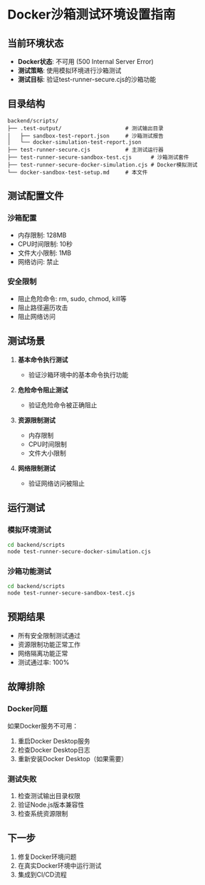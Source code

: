 # Docker沙箱测试环境设置指南

## 当前环境状态

- **Docker状态**: 不可用 (500 Internal Server Error)
- **测试策略**: 使用模拟环境进行沙箱测试
- **测试目标**: 验证test-runner-secure.cjs的沙箱功能

## 目录结构

```
backend/scripts/
├── .test-output/                    # 测试输出目录
│   ├── sandbox-test-report.json     # 沙箱测试报告
│   └── docker-simulation-test-report.json
├── test-runner-secure.cjs           # 主测试运行器
├── test-runner-secure-sandbox-test.cjs      # 沙箱测试套件
├── test-runner-secure-docker-simulation.cjs # Docker模拟测试
└── docker-sandbox-test-setup.md     # 本文件
```

## 测试配置文件

### 沙箱配置
- 内存限制: 128MB
- CPU时间限制: 10秒
- 文件大小限制: 1MB
- 网络访问: 禁止

### 安全限制
- 阻止危险命令: rm, sudo, chmod, kill等
- 阻止路径遍历攻击
- 阻止网络访问

## 测试场景

1. **基本命令执行测试**
   - 验证沙箱环境中的基本命令执行功能

2. **危险命令阻止测试**
   - 验证危险命令被正确阻止

3. **资源限制测试**
   - 内存限制
   - CPU时间限制
   - 文件大小限制

4. **网络限制测试**
   - 验证网络访问被阻止

## 运行测试

### 模拟环境测试
```bash
cd backend/scripts
node test-runner-secure-docker-simulation.cjs
```

### 沙箱功能测试
```bash
cd backend/scripts
node test-runner-secure-sandbox-test.cjs
```

## 预期结果

- 所有安全限制测试通过
- 资源限制功能正常工作
- 网络隔离功能正常
- 测试通过率: 100%

## 故障排除

### Docker问题
如果Docker服务不可用：
1. 重启Docker Desktop服务
2. 检查Docker Desktop日志
3. 重新安装Docker Desktop（如果需要）

### 测试失败
1. 检查测试输出目录权限
2. 验证Node.js版本兼容性
3. 检查系统资源限制

## 下一步

1. 修复Docker环境问题
2. 在真实Docker环境中运行测试
3. 集成到CI/CD流程